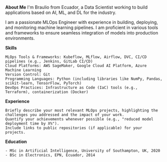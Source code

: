 **About Me**
I'm Braulio from Ecuador, a Data Scientist working to build applications based on AI, ML, and DL for the industry.

I am a passionate MLOps Engineer with experience in building, deploying, and monitoring machine learning pipelines. I am proficient in various tools and frameworks to ensure seamless integration of models into production environments.

**Skills**

    MLOps Tools & Frameworks: Kubeflow, MLflow, Airflow, DVC, CI/CD pipelines (e.g., Jenkins, GitLab CI/CD)
    Cloud Platforms: AWS SageMaker, Google Cloud AI Platform, Azure Machine Learning
    Version Control: Git
    Programming Languages: Python (including libraries like NumPy, Pandas, scikit-learn, TensorFlow, PyTorch)
    DevOps Practices: Infrastructure as Code (IaC) tools (e.g., Terraform), containerization (Docker)

**Experience**

    Briefly describe your most relevant MLOps projects, highlighting the challenges you addressed and the impact of your work.
    Quantify your achievements whenever possible (e.g., "reduced model deployment time by X%").
    Include links to public repositories (if applicable) for your projects.

**Education**

    - MSc in Artificial Intelligence, University of Southampton, UK, 2020
    - BSc in Electronics, EPN, Ecuador, 2014



